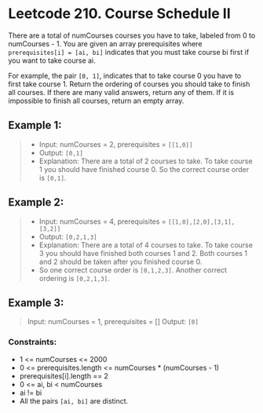 # Leetcode 210. Course Schedule II

There are a total of numCourses courses you have to take, labeled from 0 to numCourses - 1. You are given an array prerequisites where `prerequisites[i] = [ai, bi]` indicates that you must take course bi first if you want to take course ai.

For example, the pair `[0, 1]`, indicates that to take course 0 you have to first take course 1.
Return the ordering of courses you should take to finish all courses. If there are many valid answers, return any of them. If it is impossible to finish all courses, return an empty array.


## Example 1:
> - Input: numCourses = 2, prerequisites = `[[1,0]]`
> - Output: `[0,1]`
> - Explanation: There are a total of 2 courses to take. To take course 1 you should have finished course 0. So the correct course order is `[0,1]`.

## Example 2:
> - Input: numCourses = 4, prerequisites = `[[1,0],[2,0],[3,1],[3,2]]`
> - Output: `[0,2,1,3]`
> - Explanation: There are a total of 4 courses to take. To take course 3 you should have finished both courses 1 and 2. Both courses 1 and 2 should be taken after you finished course 0.
> - So one correct course order is `[0,1,2,3]`. Another correct ordering is `[0,2,1,3]`.


## Example 3:
>Input: numCourses = 1, prerequisites = []
Output: `[0]`


### Constraints:

- 1 <= numCourses <= 2000
- 0 <= prerequisites.length <= numCourses * (numCourses - 1)
- prerequisites[i].length == 2
- 0 <= ai, bi < numCourses
- ai != bi
- All the pairs `[ai, bi]` are distinct.
